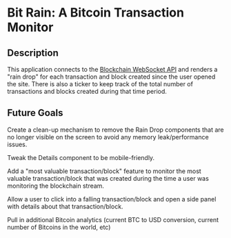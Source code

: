 # Bit Rain: A Bitcoin Transaction Monitor

## Description

This application connects to the [Blockchain WebSocket API](https://www.blockchain.com/api/api_websocket) and renders a "rain drop" for each transaction and block created since the user opened the site. There is also a ticker to keep track of the total number of transactions and blocks created during that time period.

## Future Goals

Create a clean-up mechanism to remove the Rain Drop components that are no longer visible on the screen to avoid any memory leak/performance issues.

Tweak the Details component to be mobile-friendly.

Add a "most valuable transaction/block" feature to monitor the most valuable transaction/block that was created during the time a user was monitoring the blockchain stream.

Allow a user to click into a falling transaction/block and open a side panel with details about that transaction/block.

Pull in additional Bitcoin analytics (current BTC to USD conversion, current number of Bitcoins in the world, etc)
